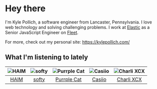 # Hey there


I'm Kyle Pollich, a software engineer from Lancaster, Pennsylvania. I love web technology and solving challenging problems.
I work at [Elastic](https://www.elastic.co/) as a Senior JavaScript Engineer on [Fleet](https://www.elastic.co/guide/en/fleet/current/fleet-overview.html).

For more, check out my personal site: https://kylepollich.com/

## What I'm listening to lately

<!-- begin artists -->
  |![HAIM](https://i.scdn.co/image/ab6761610000f178a688abfbbed1037befa47232)|![softy](https://i.scdn.co/image/ab6761610000f1783ed26cd944be61cf5628f157)|![Purrple Cat](https://i.scdn.co/image/ab6761610000f1786cd75d73b76d8c3d14fee48a)|![Casiio](https://i.scdn.co/image/ab6761610000f17869ab85a6fb28bf699c7794c7)|![Charli XCX](https://i.scdn.co/image/ab6761610000f178576cb43281160e345f728b71)|
  |:---:|:---:|:---:|:---:|:---:|
  |[HAIM](https://open.spotify.com/artist/4Ui2kfOqGujY81UcPrb5KE)|[softy](https://open.spotify.com/artist/0wcen0V8FgQu6xYupnZMbB)|[Purrple Cat](https://open.spotify.com/artist/73aKnLT4O8G2pBEfdlQzrE)|[Casiio](https://open.spotify.com/artist/5zUSfxfP1NETZiaWt0Ui0a)|[Charli XCX](https://open.spotify.com/artist/25uiPmTg16RbhZWAqwLBy5)|
<!-- end artists -->
